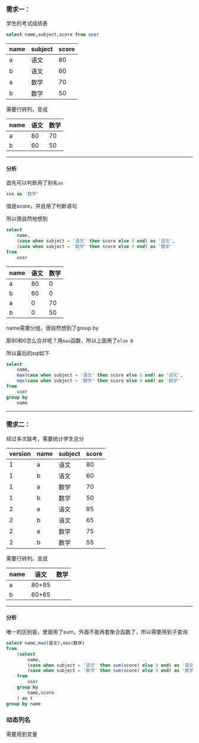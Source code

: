 ### 需求一：

学生的考试成绩表

```sql
select name,subject,score from user
```

| name | subject | score |
| ---- | ------- | ----- |
| a    | 语文    | 80    |
| b    | 语文    | 60    |
| a    | 数学    | 70    |
| b    | 数学    | 50    |

需要行转列，变成

| name | 语文 | 数学 |
| ---- | ---- | ---- |
| a    | 80   | 70   |
| b    | 60   | 50   |

---

#### 分析

首先可以判断用了别名`as`

```sql
xxx as '数学'
```

值是score，并且用了判断语句

所以很自然地想到

```sql
select
	name,
	(case when subject = '语文' then score else 0 end) as '语文',
	(case when subject = '数学' then score else 0 end) as '数学'
from
	user
```

| name | 语文 | 数学 |
| ---- | ---- | ---- |
| a    | 80   | 0    |
| b    | 60   | 0    |
| a    | 0    | 70   |
| b    | 0    | 50   |

name需要分组，很自然想到了group by

那80和0怎么合并呢？用`max`函数，所以上面用了`else 0`

所以最后的sql如下

```sql
select
	name,
	max(case when subject = '语文' then score else 0 end) as '语文',
	max(case when subject = '数学' then score else 0 end) as '数学'
from
	user
group by
	name
```

---

### 需求二：

经过多次联考，需要统计学生总分

| version | name | subject | score |
| ------- | ---- | ------- | ----- |
| 1       | a    | 语文    | 80    |
| 1       | b    | 语文    | 60    |
| 1       | a    | 数学    | 70    |
| 1       | b    | 数学    | 50    |
| 2       | a    | 语文    | 85    |
| 2       | b    | 语文    | 65    |
| 2       | a    | 数学    | 75    |
| 2       | b    | 数学    | 55    |

需要行转列，变成

| name | 语文  | 数学 |
| ---- | ----- | ---- |
| a    | 80+85 |      |
| b    | 60+65 |      |

---

#### 分析

唯一的区别是，里面用了sum，外面不能再套聚合函数了，所以需要用到子查询

```sql
select name,max(语文),max(数学)
from
	(select
        name,
        (case when subject = '语文' then sum(score) else 0 end) as '语文',
        (case when subject = '数学' then sum(score) else 0 end) as '数学'
    from
        user
    group by
     	name,score
    ) as t
group by name     
```

### 动态列名

需要用到变量















